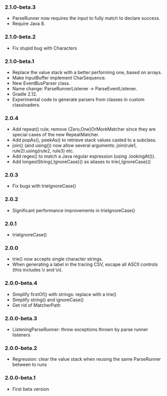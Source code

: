 ### 2.1.0-beta.3

* ParseRunner now requires the input to fully match to declare success.
* Require Java 8.

### 2.1.0-beta.2

* Fix stupid bug with Characters

### 2.1.0-beta.1

* Replace the value stack with a better performing one, based on arrays.
* Make InputBuffer implement CharSequence.
* New EventBusParser class.
* Name change: ParseRunnerListener -> ParseEventListener.
* Gradle 2.12.
* Experimental code to generate parsers from classes in custom classloaders.

### 2.0.4

* Add repeat() rule; remove {Zero,One}OrMoreMatcher since they are special cases
  of the new RepeatMatcher.
* Add popAs(), peekAs() to retrieve stack values casted to a subclass.
* join() (and using()) now allow several arguments: join(rule1,
  rule2).using(rule2, rule3) etc.
* Add regex() to match a Java regular expression (using .lookingAt()).
* Add longestString{,IgnoreCase}() as aliases to trie{,IgnoreCase}()

### 2.0.3

* Fix bugs with trieIgnoreCase()

### 2.0.2

* Significant performance improvements in trieIgnoreCase()

### 2.0.1

* trieIgnoreCase()

### 2.0.0

* trie() now accepts single character strings.
* When generating a label in the tracing CSV, escape all ASCII controls (this
  includes \r and \n).

### 2.0.0-beta.4

* Simplify firstOf() with strings: replace with a trie()
* Simplify string() and ignoreCase()
* Get rid of MatcherPath

### 2.0.0-beta.3

* ListeningParseRunner: throw exceptions thrown by parse runner listeners

### 2.0.0-beta.2

* Regression: clear the value stack when reusing the same ParseRunner between to
  runs

### 2.0.0-beta.1

* First beta version


